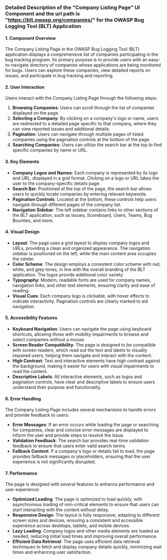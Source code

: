 ### Detailed Description of the "Company Listing Page" UI Component and the url path is "https://blt.owasp.org/companies/" for the OWASP Bug Logging Tool (BLT) Application

#### 1. Component Overview
The Company Listing Page in the OWASP Bug Logging Tool (BLT) application displays a comprehensive list of companies participating in the bug tracking program. Its primary purpose is to provide users with an easy-to-navigate directory of companies whose applications are being monitored for bugs. Users can explore these companies, view detailed reports on issues, and participate in bug tracking and reporting.

#### 2. User Interaction
Users interact with the Company Listing Page through the following steps:
1. **Browsing Companies**: Users can scroll through the list of companies displayed on the page.
2. **Selecting a Company**: By clicking on a company's logo or name, users are redirected to a detailed page specific to that company, where they can view reported issues and additional details.
3. **Pagination**: Users can navigate through multiple pages of listed companies using the pagination controls at the bottom of the page.
4. **Searching Companies**: Users can utilize the search bar at the top to find specific companies by name or URL.

#### 3. Key Elements
- **Company Logos and Names**: Each company is represented by its logo and URL, displayed in a grid format. Clicking on a logo or URL takes the user to the company-specific details page.
- **Search Bar**: Positioned at the top of the page, the search bar allows users to quickly locate companies by entering relevant keywords.
- **Pagination Controls**: Located at the bottom, these controls help users navigate through different pages of the company list.
- **Navigation Sidebar**: The left sidebar contains links to other sections of the BLT application, such as Issues, Scoreboard, Users, Teams, Bug Bounties, and more.

#### 4. Visual Design
- **Layout**: The page uses a grid layout to display company logos and URLs, providing a clean and organized appearance. The navigation sidebar is positioned on the left, while the main content area occupies the center.
- **Color Scheme**: The design employs a consistent color scheme with red, white, and grey tones, in line with the overall branding of the BLT application. The logos provide additional color variety.
- **Typography**: Modern, readable fonts are used for company names, navigation links, and other text elements, ensuring clarity and ease of reading.
- **Visual Cues**: Each company logo is clickable, with hover effects to indicate interactivity. Pagination controls are clearly marked to aid navigation.

#### 5. Accessibility Features
- **Keyboard Navigation**: Users can navigate the page using keyboard shortcuts, allowing those with mobility impairments to browse and select companies without a mouse.
- **Screen Reader Compatibility**: The page is designed to be compatible with screen readers, which read out the text and labels to visually impaired users, helping them navigate and interact with the content.
- **High Contrast**: Text and interactive elements have high contrast against the background, making it easier for users with visual impairments to read the content.
- **Descriptive Labels**: All interactive elements, such as logos and pagination controls, have clear and descriptive labels to ensure users understand their purpose and functionality.

#### 6. Error Handling
The Company Listing Page includes several mechanisms to handle errors and provide feedback to users:
- **Error Messages**: If an error occurs while loading the page or searching for companies, clear and concise error messages are displayed to inform the user and provide steps to resolve the issue.
- **Validation Feedback**: The search bar provides real-time validation feedback to ensure that users enter valid search terms.
- **Fallback Content**: If a company's logo or details fail to load, the page provides fallback messages or placeholders, ensuring that the user experience is not significantly disrupted.

#### 7. Performance
The page is designed with several features to enhance performance and user experience:
- **Optimized Loading**: The page is optimized to load quickly, with asynchronous loading of non-critical elements to ensure that users can start interacting with the content without delay.
- **Responsive Design**: The layout is fully responsive, adapting to different screen sizes and devices, ensuring a consistent and accessible experience across desktops, tablets, and mobile devices.
- **Lazy Loading**: Company logos and other media elements are loaded as needed, reducing initial load times and improving overall performance.
- **Efficient Data Retrieval**: The page uses efficient data retrieval techniques to fetch and display company details quickly, minimizing wait times and enhancing user satisfaction.
